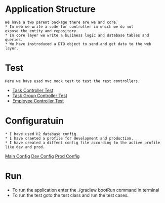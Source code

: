 # Application Structure
````
We have a two parent package there are we and core.
* In web we write a code for controller in which we do not
expose the entity and repository.
* In core layer we write a business logic and database tables and queries.
* We have instroduced a DTO object to send and get data to the web layer. 
````
# Test
````
Here we have used mvc mock test to test the rest controllers.
````
* <a href="src/test/java/com/taskmanagement/web/controller/TaskControllerSpec.java">Task Controller Test</a>
* <a href="src/test/java/com/taskmanagement/web/controller/TaskGroupControllerSpec.java">Task Group Controller Test</a>
* <a href="src/test/java/com/taskmanagement/web/controller/EmployeeControllerSpec.java">Employee Controller Test</a>

# Configuratuin
````
* I have used H2 database config.
* I have craeted a profile for development and production.
* I have created a diffent config file according to the active profile like dev and prod.
````
<a href="src/main/resources/application.properties">Main Config</a>
<a href="src/main/resources/application-develop.properties">Dev Config</a>
<a href="src/main/resources/application-production.properties">Prod Config</a>
# Run
* To run the application enter the ./gradlew bootRun command in terminal
* To run the test goto the test class and run the test cases.